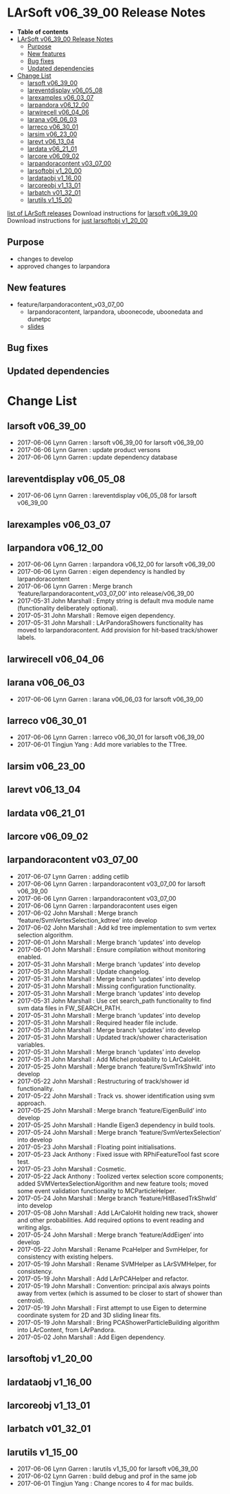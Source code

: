 LArSoft v06_39_00 Release Notes
======================================================================

-   **Table of contents**
-   [LArSoft v06_39_00 Release Notes](#LArSoft-v06_39_00-Release-Notes)
    -   [Purpose](#Purpose)
    -   [New features](#New-features)
    -   [Bug fixes](#Bug-fixes)
    -   [Updated dependencies](#Updated-dependencies)
-   [Change List](#Change-List)
    -   [larsoft v06_39_00](#larsoft-v06_39_00)
    -   [lareventdisplay v06_05_08](#lareventdisplay-v06_05_08)
    -   [larexamples v06_03_07](#larexamples-v06_03_07)
    -   [larpandora v06_12_00](#larpandora-v06_12_00)
    -   [larwirecell v06_04_06](#larwirecell-v06_04_06)
    -   [larana v06_06_03](#larana-v06_06_03)
    -   [larreco v06_30_01](#larreco-v06_30_01)
    -   [larsim v06_23_00](#larsim-v06_23_00)
    -   [larevt v06_13_04](#larevt-v06_13_04)
    -   [lardata v06_21_01](#lardata-v06_21_01)
    -   [larcore v06_09_02](#larcore-v06_09_02)
    -   [larpandoracontent v03_07_00](#larpandoracontent-v03_07_00)
    -   [larsoftobj v1_20_00](#larsoftobj-v1_20_00)
    -   [lardataobj v1_16_00](#lardataobj-v1_16_00)
    -   [larcoreobj v1_13_01](#larcoreobj-v1_13_01)
    -   [larbatch v01_32_01](#larbatch-v01_32_01)
    -   [larutils v1_15_00](#larutils-v1_15_00)

[list of LArSoft releases](LArSoft_release_list)
Download instructions for [larsoft v06_39_00](http://scisoft.fnal.gov/scisoft/bundles/larsoft/v06_39_00/larsoft-v06_39_00.html)
Download instructions for [just larsoftobj v1_20_00](http://scisoft.fnal.gov/scisoft/bundles/larsoftobj/v1_20_00/larsoftobj-v1_20_00.html)

Purpose
--------------------

-   changes to develop
-   approved changes to larpandora

New features
------------------------------

-   feature/larpandoracontent_v03_07_00
    -   larpandoracontent, larpandora, uboonecode, uboonedata and dunetpc
    -   [slides](https://indico.fnal.gov/getFile.py/access?contribId=1&resId=0&materialId=slides&confId=14645)

Bug fixes
------------------------

Updated dependencies
----------------------------------------------

Change List
============================

larsoft v06_39_00
------------------------------------------

-   2017-06-06 Lynn Garren : larsoft v06_39_00 for larsoft v06_39_00
-   2017-06-06 Lynn Garren : update product versons
-   2017-06-06 Lynn Garren : update dependency database

lareventdisplay v06_05_08
----------------------------------------------------------

-   2017-06-06 Lynn Garren : lareventdisplay v06_05_08 for larsoft v06_39_00

larexamples v06_03_07
--------------------------------------------------

larpandora v06_12_00
------------------------------------------------

-   2017-06-06 Lynn Garren : larpandora v06_12_00 for larsoft v06_39_00
-   2017-06-06 Lynn Garren : eigen dependency is handled by larpandoracontent
-   2017-06-06 Lynn Garren : Merge branch ‘feature/larpandoracontent_v03_07_00’ into release/v06_39_00
-   2017-05-31 John Marshall : Empty string is default mva module name (functionality deliberately optional).
-   2017-05-31 John Marshall : Remove eigen dependency.
-   2017-05-31 John Marshall : LArPandoraShowers functionality has moved to larpandoracontent. Add provision for hit-based track/shower labels.

larwirecell v06_04_06
--------------------------------------------------

larana v06_06_03
----------------------------------------

-   2017-06-06 Lynn Garren : larana v06_06_03 for larsoft v06_39_00

larreco v06_30_01
------------------------------------------

-   2017-06-06 Lynn Garren : larreco v06_30_01 for larsoft v06_39_00
-   2017-06-01 Tingjun Yang : Add more variables to the TTree.

larsim v06_23_00
----------------------------------------

larevt v06_13_04
----------------------------------------

lardata v06_21_01
------------------------------------------

larcore v06_09_02
------------------------------------------

larpandoracontent v03_07_00
--------------------------------------------------------------

-   2017-06-07 Lynn Garren : adding cetlib
-   2017-06-06 Lynn Garren : larpandoracontent v03_07_00 for larsoft v06_39_00
-   2017-06-06 Lynn Garren : larpandoracontent v03_07_00
-   2017-06-06 Lynn Garren : larpandoracontent uses eigen
-   2017-06-02 John Marshall : Merge branch ‘feature/SvmVertexSelection_kdtree’ into develop
-   2017-06-02 John Marshall : Add kd tree implementation to svm vertex selection algorithm.
-   2017-06-01 John Marshall : Merge branch ‘updates’ into develop
-   2017-06-01 John Marshall : Ensure compilation without monitoring enabled.
-   2017-05-31 John Marshall : Merge branch ‘updates’ into develop
-   2017-05-31 John Marshall : Update changelog.
-   2017-05-31 John Marshall : Merge branch ‘updates’ into develop
-   2017-05-31 John Marshall : Missing configuration functionality.
-   2017-05-31 John Marshall : Merge branch ‘updates’ into develop
-   2017-05-31 John Marshall : Use cet search_path functionality to find svm data files in FW_SEARCH_PATH.
-   2017-05-31 John Marshall : Merge branch ‘updates’ into develop
-   2017-05-31 John Marshall : Required header file include.
-   2017-05-31 John Marshall : Merge branch ‘updates’ into develop
-   2017-05-31 John Marshall : Updated track/shower characterisation variables.
-   2017-05-31 John Marshall : Merge branch ‘updates’ into develop
-   2017-05-31 John Marshall : Add Michel probability to LArCaloHit.
-   2017-05-25 John Marshall : Merge branch ‘feature/SvmTrkShwId’ into develop
-   2017-05-22 John Marshall : Restructuring of track/shower id functionality.
-   2017-05-22 John Marshall : Track vs. shower identification using svm approach.
-   2017-05-25 John Marshall : Merge branch ‘feature/EigenBuild’ into develop
-   2017-05-25 John Marshall : Handle Eigen3 dependency in build tools.
-   2017-05-24 John Marshall : Merge branch ‘feature/SvmVertexSelection’ into develop
-   2017-05-23 John Marshall : Floating point initialisations.
-   2017-05-23 Jack Anthony : Fixed issue with RPhiFeatureTool fast score test.
-   2017-05-23 John Marshall : Cosmetic.
-   2017-05-22 Jack Anthony : Toolized vertex selection score components; added SVMVertexSelectionAlgorithm and new feature tools; moved some event validation functionality to MCParticleHelper.
-   2017-05-24 John Marshall : Merge branch ‘feature/HitBasedTrkShwId’ into develop
-   2017-05-08 John Marshall : Add LArCaloHit holding new track, shower and other probabilities. Add required options to event reading and writing algs.
-   2017-05-24 John Marshall : Merge branch ‘feature/AddEigen’ into develop
-   2017-05-22 John Marshall : Rename PcaHelper and SvmHelper, for consistency with existing helpers.
-   2017-05-19 John Marshall : Rename SVMHelper as LArSVMHelper, for consistency.
-   2017-05-19 John Marshall : Add LArPCAHelper and refactor.
-   2017-05-19 John Marshall : Convention: principal axis always points away from vertex (which is assumed to be closer to start of shower than centroid).
-   2017-05-19 John Marshall : First attempt to use Eigen to determine coordinate system for 2D and 3D sliding linear fits.
-   2017-05-19 John Marshall : Bring PCAShowerParticleBuilding algorithm into LArContent, from LArPandora.
-   2017-05-02 John Marshall : Add Eigen dependency.

larsoftobj v1_20_00
----------------------------------------------

lardataobj v1_16_00
----------------------------------------------

larcoreobj v1_13_01
----------------------------------------------

larbatch v01_32_01
--------------------------------------------

larutils v1_15_00
------------------------------------------

-   2017-06-06 Lynn Garren : larutils v1_15_00 for larsoft v06_39_00
-   2017-06-02 Lynn Garren : build debug and prof in the same job
-   2017-06-01 Tingjun Yang : Change ncores to 4 for mac builds.
